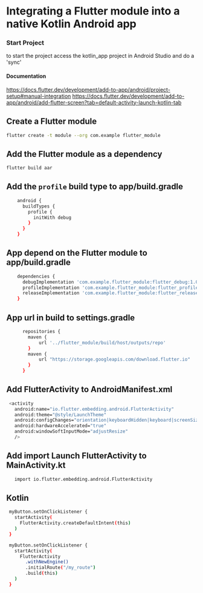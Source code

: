 # Integrating a Flutter module into a native Kotlin Android app

### Start Project
to start the project access the kotlin_app project in Android Studio and do a 'sync'

#### Documentation
https://docs.flutter.dev/development/add-to-app/android/project-setup#manual-integration
https://docs.flutter.dev/development/add-to-app/android/add-flutter-screen?tab=default-activity-launch-kotlin-tab

## Create a Flutter module
```sh 
flutter create -t module --org com.example flutter_module
```

## Add the Flutter module as a dependency
```sh 
flutter build aar
```

## Add the `profile` build type to app/build.gradle
```sh
    android {
      buildTypes {
        profile {
          initWith debug
        }
      }
    }
```

## App depend on the Flutter module to app/build.gradle
```sh
    dependencies {
      debugImplementation 'com.example.flutter_module:flutter_debug:1.0'
      profileImplementation 'com.example.flutter_module:flutter_profile:1.0'
      releaseImplementation 'com.example.flutter_module:flutter_release:1.0'
    }
```

## App url in build to settings.gradle
```sh
      repositories {
        maven {
            url '../flutter_module/build/host/outputs/repo'
        }
        maven {
            url "https://storage.googleapis.com/download.flutter.io"
        }
      }
```

## Add FlutterActivity to AndroidManifest.xml
```sh
 <activity
   android:name="io.flutter.embedding.android.FlutterActivity"
   android:theme="@style/LaunchTheme"
   android:configChanges="orientation|keyboardHidden|keyboard|screenSize|locale|layoutDirection|fontScale|screenLayout|density|uiMode"
   android:hardwareAccelerated="true"
   android:windowSoftInputMode="adjustResize"
   />
```

## Add import Launch FlutterActivity to MainActivity.kt
```sh
   import io.flutter.embedding.android.FlutterActivity
```

## Kotlin
```sh
 myButton.setOnClickListener {
   startActivity(
     FlutterActivity.createDefaultIntent(this)
   )
 }
```

```sh
 myButton.setOnClickListener {
   startActivity(
     FlutterActivity
       .withNewEngine()
       .initialRoute("/my_route")
       .build(this)
   )
 }
```